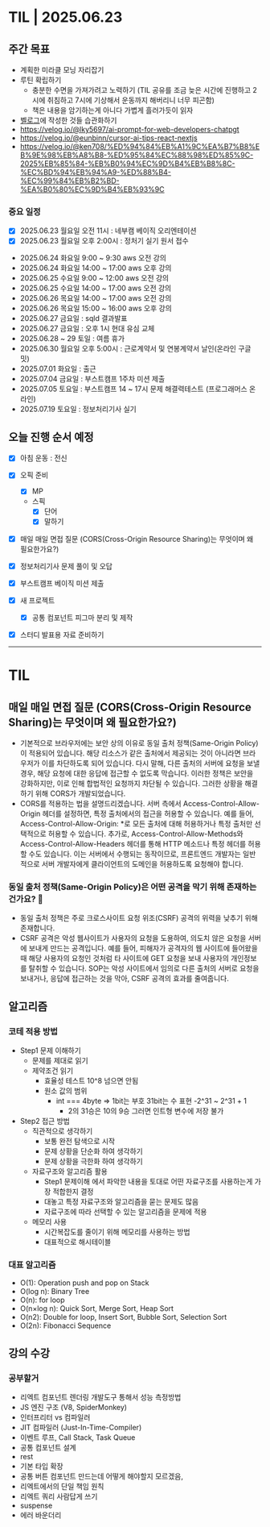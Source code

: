 # TIL | 2025.06.23

## 주간 목표

-   계획한 미라클 모닝 자리잡기
-   루틴 확립하기
    -   충분한 수면을 가져가려고 노력하기 (TIL 공유를 조금 늦은 시간에 진행하고 2시에 취침하고 7시에 기상해서 운동까지 해버리니 너무 피곤함)
    -   책은 내용을 암기하는게 아니다 가볍게 흘러가듯이 읽자
-   [벨로그](https://velog.io/@pigpgw/%EB%82%98%EC%9D%98-%EA%B0%9C%EB%B0%9C-%EC%84%B1%EC%9E%A5-%EC%A0%84%EB%9E%B5-%EC%83%9D%EA%B0%81%ED%95%98%EB%8A%94-%EA%B0%9C%EB%B0%9C%EC%9E%90%EB%A1%9C-%EB%82%98%EC%95%84%EA%B0%80%EA%B8%B0)에 작성한 것들 습관화하기
-   https://velog.io/@lky5697/ai-prompt-for-web-developers-chatpgt
-   https://velog.io/@eunbinn/cursor-ai-tips-react-nextjs
-   https://velog.io/@ken708/%ED%94%84%EB%A1%9C%EA%B7%B8%EB%9E%98%EB%A8%B8-%ED%95%84%EC%88%98%ED%85%9C-2025%EB%85%84-%EB%B0%94%EC%9D%B4%EB%B8%8C-%EC%BD%94%EB%94%A9-%ED%88%B4-%EC%99%84%EB%B2%BD-%EA%B0%80%EC%9D%B4%EB%93%9C

### 중요 일정

-   [x] 2025.06.23 월요일 오전 11시 : 네부캠 베이직 오리엔테이션
-   [x] 2025.06.23 월요일 오후 2:00시 : 정처기 실기 원서 접수
-   2025.06.24 화요일 9:00 ~ 9:30 aws 오전 강의
-   2025.06.24 화요일 14:00 ~ 17:00 aws 오후 강의
-   2025.06.25 수요일 9:00 ~ 12:00 aws 오전 강의
-   2025.06.25 수요일 14:00 ~ 17:00 aws 오전 강의
-   2025.06.26 목요일 14:00 ~ 17:00 aws 오전 강의
-   2025.06.26 목요일 15:00 ~ 16:00 aws 오후 강의
-   2025.06.27 금요일 : sqld 결과발표
-   2025.06.27 금요일 : 오후 1시 현대 유심 교체
-   2025.06.28 ~ 29 토일 : 여름 휴가
-   2025.06.30 월요일 오후 5:00시 : 근로계약서 및 연봉계약서 날인(온라인 구글 밋)
-   2025.07.01 화요일 : 출근
-   2025.07.04 금요일 : 부스트캠프 1주차 미션 제출
-   2025.07.05 토요일 : 부스트캠프 14 ~ 17시 문제 해결력테스트 (프로그래머스 온라인)
-   2025.07.19 토요일 : 정보처리기사 실기

## 오늘 진행 순서 예정

-   [x] 아침 운동 : 전신
-   [x] 오픽 준비
    -   [x] MP
    -   스픽
        -   [x] 단어
        -   [x] 말하기
-   [x] 매일 매일 면접 질문 (CORS(Cross-Origin Resource Sharing)는 무엇이며 왜 필요한가요?)
-   [x] 정보처리기사 문제 풀이 및 오답
-   [x] 부스트캠프 베이직 미션 제출
-   [x] 새 프로젝트

    -   [x] 공통 컴포넌트 피그마 분리 및 제작

-   [x] 스터디 발표용 자료 준비하기

---

# TIL

## 매일 매일 면접 질문 (CORS(Cross-Origin Resource Sharing)는 무엇이며 왜 필요한가요?)

-   기본적으로 브라우저에는 보안 상의 이유로 동일 출처 정책(Same-Origin Policy) 이 적용되어 있습니다. 해당 리소스가 같은 출처에서 제공되는 것이 아니라면 브라우저가 이를 차단하도록 되어 있습니다. 다시 말해, 다른 출처의 서버에 요청을 보낼 경우, 해당 요청에 대한 응답에 접근할 수 없도록 막습니다. 이러한 정책은 보안을 강화하지만, 이로 인해 합법적인 요청까지 차단될 수 있습니다. 그러한 상황을 해결하기 위해 CORS가 개발되었습니다.
-   CORS를 적용하는 법을 설명드리겠습니다. 서버 측에서 Access-Control-Allow-Origin 헤더를 설정하면, 특정 출처에서의 접근을 허용할 수 있습니다. 예를 들어, Access-Control-Allow-Origin: \*로 모든 출처에 대해 허용하거나 특정 출처만 선택적으로 허용할 수 있습니다. 추가로, Access-Control-Allow-Methods와 Access-Control-Allow-Headers 헤더를 통해 HTTP 메소드나 특정 헤더를 허용할 수도 있습니다. 이는 서버에서 수행되는 동작이므로, 프론트엔드 개발자는 일반적으로 서버 개발자에게 클라이언트의 도메인을 허용하도록 요청해야 합니다.

### 동일 출처 정책(Same-Origin Policy)은 어떤 공격을 막기 위해 존재하는 건가요? 🤔

-   동일 출처 정책은 주로 크로스사이트 요청 위조(CSRF) 공격의 위력을 낮추기 위해 존재합니다.
-   CSRF 공격은 악성 웹사이트가 사용자의 요청을 도용하여, 의도치 않은 요청을 서버에 보내게 만드는 공격입니다. 예를 들어, 피해자가 공격자의 웹 사이트에 들어왔을 때 해당 사용자의 요청인 것처럼 타 사이트에 GET 요청을 보내 사용자의 개인정보를 탈취할 수 있습니다. SOP는 악성 사이트에서 임의로 다른 출처의 서버로 요청을 보내거나, 응답에 접근하는 것을 막아, CSRF 공격의 효과를 줄여줍니다.

## 알고리즘

### 코테 적용 방법

-   Step1 문제 이해하기
    -   문제를 제대로 읽기
    -   제약조건 읽기
        -   효율성 테스트 10^8 넘으면 안됨
        -   원소 값의 범위
            -   int === 4byte => 1bit는 부호 31bit는 수 표현 -2^31 ~ 2^31 + 1
                -   2의 31승은 10의 9승 그러면 인트형 변수에 저장 불가
-   Step2 접근 방법
    -   직관적으로 생각하기
        -   보통 완전 탐색으로 시작
        -   문제 상황을 단순화 하여 생각하기
        -   문제 상황을 극한화 하여 생각하기
    -   자료구조와 알고리즘 활용
        -   Step1 문제이해 에서 파악한 내용을 토대로 어떤 자료구조를 사용하는게 가장 적합한지 결정
        -   대놓고 특정 자료구조와 알고리즘을 묻는 문제도 많음
        -   자료구조에 따라 선택할 수 있는 알고리즘을 문제에 적용
    -   메모리 사용
        -   시간복잡도를 줄이기 위해 메모리를 사용하는 방법
        -   대표적으로 해시테이블

### 대표 알고리즘

-   O(1): Operation push and pop on Stack
-   O(log n): Binary Tree
-   O(n): for loop
-   O(n×log n): Quick Sort, Merge Sort, Heap Sort
-   O(n2): Double for loop, Insert Sort, Bubble Sort, Selection Sort
-   O(2n): Fibonacci Sequence

## 강의 수강

### 공부할거

-   리엑트 컴포넌트 렌더링 개발도구 통해서 성능 측정방법
-   JS 엔진 구조 (V8, SpiderMonkey)
-   인터프리터 vs 컴파일러
-   JIT 컴파일러 (Just-In-Time-Compiler)
-   이벤트 루프, Call Stack, Task Queue
-   공통 컴포넌트 설계
-   rest
-   기본 타입 확장
-   공통 버튼 컴포넌트 만드는데 어떻게 해야할지 모르겠음,
-   리엑트에서의 단일 책임 원칙
-   리엑트 쿼리 사람답게 쓰기
-   suspense
-   에러 바운더리
